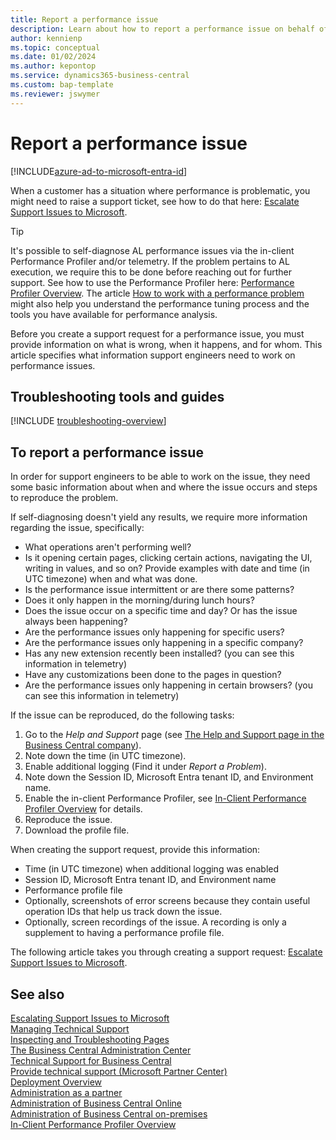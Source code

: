 ```yaml
---
title: Report a performance issue
description: Learn about how to report a performance issue on behalf of your Business Central online customers as the delegated administrator.
author: kennienp
ms.topic: conceptual
ms.date: 01/02/2024
ms.author: kepontop
ms.service: dynamics365-business-central
ms.custom: bap-template
ms.reviewer: jswymer
---
```


# Report a performance issue

[!INCLUDE[azure-ad-to-microsoft-entra-id](~/../shared-content/shared/azure-ad-to-microsoft-entra-id.md)]

When a customer has a situation where performance is problematic, you might need to raise a support ticket, see how to do that here: [Escalate Support Issues to Microsoft](raise-support-case.md).

> [!TIP]
> It's possible to self-diagnose AL performance issues via the in-client Performance Profiler and/or telemetry. If the problem pertains to AL execution, we require this to be done before reaching out for further support. See how to use the Performance Profiler here: [Performance Profiler Overview](performance-profiler-overview.md). The article [How to work with a performance problem](../performance/performance-work-perf-problem.md) might also help you understand the performance tuning process and the tools you have available for performance analysis.

Before you create a support request for a performance issue, you must provide information on what is wrong, when it happens, and for whom. This article specifies what information support engineers need to work on performance issues.

## Troubleshooting tools and guides
[!INCLUDE [troubleshooting-overview](../includes/include-troubleshooting-overview.md)]

## To report a performance issue

In order for support engineers to be able to work on the issue, they need some basic information about when and where the issue occurs and steps to reproduce the problem.

If self-diagnosing doesn't yield any results, we require more information regarding the issue, specifically:

* What operations aren't performing well?
* Is it opening certain pages, clicking certain actions, navigating the UI, writing in values, and so on? Provide examples with date and time (in UTC timezone) when and what was done.
* Is the performance issue intermittent or are there some patterns? 
* Does it only happen in the morning/during lunch hours? 
* Does the issue occur on a specific time and day? Or has the issue always been happening?
* Are the performance issues only happening for specific users?
* Are the performance issues only happening in a specific company?
* Has any new extension recently been installed? (you can see this information in telemetry)
* Have any customizations been done to the pages in question?
* Are the performance issues only happening in certain browsers? (you can see this information in telemetry)

If the issue can be reproduced, do the following tasks:

1. Go to the _Help and Support_ page (see [The Help and Support page in the Business Central company](manage-technical-support.md#helpsupport)).
2. Note down the time (in UTC timezone).
3. Enable additional logging (Find it under _Report a Problem_).
4. Note down the Session ID, Microsoft Entra tenant ID, and Environment name.
5. Enable the in-client Performance Profiler, see [In-Client Performance Profiler Overview](performance-profiler-overview.md) for details.
6. Reproduce the issue.
7. Download the profile file.

When creating the support request, provide this information:

* Time (in UTC timezone) when additional logging was enabled
* Session ID, Microsoft Entra tenant ID, and Environment name
* Performance profile file
* Optionally, screenshots of error screens because they contain useful operation IDs that help us track down the issue.
* Optionally, screen recordings of the issue. A recording is only a supplement to having a performance profile file.

The following article takes you through creating a support request: [Escalate Support Issues to Microsoft](raise-support-case.md).

## See also

[Escalating Support Issues to Microsoft](raise-support-case.md)    
[Managing Technical Support](manage-technical-support.md)    
[Inspecting and Troubleshooting Pages](../developer/devenv-inspecting-pages.md)    
[The Business Central Administration Center](tenant-admin-center.md)    
[Technical Support for Business Central](../technical-support.md)    
[Provide technical support (Microsoft Partner Center)](/partner-center/provide-technical-support)    
[Deployment Overview](../deployment/Deployment.md)    
[Administration as a partner](tenant-administration.md#administration-as-a-partner)    
[Administration of Business Central Online](tenant-administration.md)    
[Administration of Business Central on-premises](Administration.md)    
[In-Client Performance Profiler Overview](performance-profiler-overview.md)    
